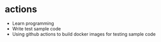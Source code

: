 # actions

- Learn programming 
- Write test sample code
- Using github actions to build docker images for testing sample code